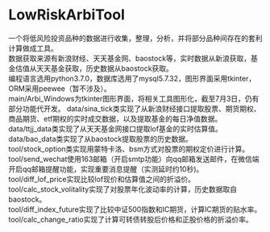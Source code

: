 # LowRiskArbiTool
一个将低风险投资品种的数据进行收集，整理，分析，并将部分品种间存在的套利计算做成工具。<br>
数据获取来源有新浪财经、天天基金网、baostock等，实时数据从新浪获取，基金估值从天天基金获取，历史数据从baostock获取。<br>
编程语言选用python3.7.0，数据库选用了mysql5.7.32，图形界面采用tkinter，ORM采用peewee（暂不涉及）。<br>
main/Arbi_Windows为tkinter图形界面，将相关工具图形化，截至7月3日，仍有部分功能代开发。
data/sina_tick类实现了从新浪财经接口提取股票、期货期权、商品期货、etf期权的实时成交数据，以及提取基金的每日净值数据。<br>
data/ttjj_data类实现了从天天基金网接口提取lof基金的实时估算值。<br>
data/bao_data类实现了从baostock提取股票的历史数据。<br>
tool/stock_option类实现用蒙特卡洛、bsm方式对股票的期权定价进行计算。<br>
tool/send_wechat使用163邮箱（开启smtp功能）向qq邮箱发送邮件，在微信端开启qq邮箱提醒功能，实现重要消息提醒（实测延时约10秒)。<br>
tool/diff_lof_price实现比较lof现价和估算值之间的折溢价。<br>
tool/calc_stock_volitality实现了对股票年化波动率的计算，历史数据取自baostock。<br>
tool/diff_index_future实现了比较中证500指数和IC期货，计算IC期货的贴水率。<br>
tool/calc_change_ratio实现了计算可转债转股后价格和正股价格的折溢价率。<br>

